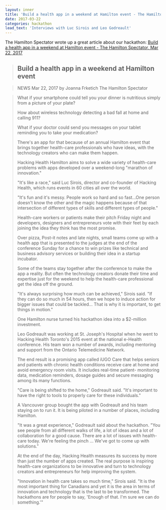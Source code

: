 ```yaml
---
layout: inner
title: 'Build a health app in a weekend at Hamilton event - The Hamilton Spectator'
date: 2017-03-22
categories: hackathon
lead_text: 'Interviews with Luc Sirois and Leo Godreault'
---
```


The Hamilton Spectator wrote up a great article about our hackathon: 
[Build a health app in a weekend at Hamilton event - The Hamilton Spectator, Mar 22, 2017](http://www.thespec.com/news-story/7202040-build-a-health-app-in-a-weekend-at-hamilton-event/)

> ## Build a health app in a weekend at Hamilton event

> NEWS Mar 22, 2017 by Joanna Frketich  The Hamilton Spectator

> 
> What if your smartphone could tell you your dinner is nutritious simply from a picture of your plate?
> 
> How about wireless technology detecting a bad fall at home and calling 911?
> 
> What if your doctor could send you messages on your tablet reminding you to take your medication?
> 
> There's an app for that because of an annual Hamilton event that brings together health-care professionals who have ideas, with the technology creators who can make them happen.
> 
> Hacking Health Hamilton aims to solve a wide variety of health-care problems with apps developed over a weekend-long "marathon of innovation."
> 
> "It's like a race," said Luc Sirois, director and co-founder of Hacking Health, which runs events in 60 cities all over the world.
> 
> "It's fun and it's messy. People work so hard and so fast…One person doesn't know the other and the magic happens because of that intersection of different types of skills and different types of people."
> 
> Health-care workers or patients make their pitch Friday night and developers, designers and entrepreneurs vote with their feet by each joining the idea they think has the most promise.
> 
> Over pizza, Post-it notes and late nights, small teams come up with a health app that is presented to the judges at the end of the conference Sunday for a chance to win prizes like technical and business advisory services or building their idea in a startup incubator.
> 
> Some of the teams stay together after the conference to make the app a reality. But often the technology creators donate their time and expertise just for the weekend to help the health-care professional get the idea off the ground.
> 
> "It's always surprising how much can be achieved," Sirois said. "If they can do so much in 54 hours, then we hope to induce action for bigger issues that could be tackled… That is why it is important, to get things in motion."
> 
> One Hamilton nurse turned his hackathon idea into a $2-million investment.
> 
> Leo Godreault was working at St. Joseph's Hospital when he went to Hacking Health Toronto's 2015 event at the national e-Health conference. His team won a number of awards, including mentoring and support from the Ontario Telemedicine Network.
> 
> The end result is a promising app called iUGO Care that helps seniors and patients with chronic health conditions receive care at home and avoid emergency room visits. It includes real-time patient- monitoring data, medication reminders, dosage guides and secure messaging among its many functions.
> 
> "Care is being shifted to the home," Godreault said. "It's important to have the right to tools to properly care for these individuals."
> 
> A Vancouver group bought the app with Godreault and his team staying on to run it. It is being piloted in a number of places, including Hamilton.
> 
> "It was a great experience," Godreault said about the hackathon. "You see people from all different walks of life, a lot of ideas and a lot of collaboration for a good cause. There are a lot of issues with health-care today. We're feeling the pinch … We've got to come up with solutions."
> 
> At the end of the day, Hacking Health measures its success by more than just the number of apps created. The real purpose is inspiring health-care organizations to be innovative and turn to technology creators and entrepreneurs for help improving the system.
> 
> "Innovation in health care takes so much time," Sirois said. "It is the most important thing for Canadians and yet it is the area in terms of innovation and technology that is the last to be transformed. The hackathons are for people to say, 'Enough of that. I'm sure we can do something.'"
